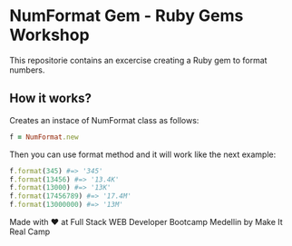 # NumFormat Gem - Ruby Gems Workshop

This repositorie contains an excercise creating a Ruby gem to format numbers.

## How it works?

Creates an instace of NumFormat class as follows:

```ruby
f = NumFormat.new
```

Then you can use format method and it will work like the next example:

```ruby
f.format(345) #=> '345'
f.format(13456) #=> '13.4K'
f.format(13000) #=> '13K'
f.format(17456789) #=> '17.4M'
f.format(13000000) #=> '13M'
```

Made with :heart: at Full Stack WEB Developer Bootcamp Medellin by Make It Real Camp